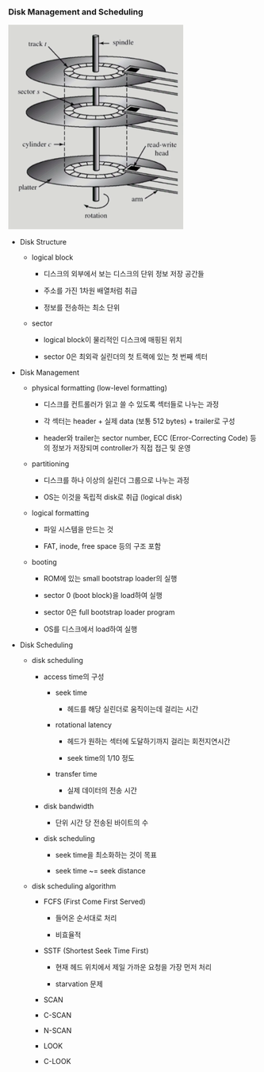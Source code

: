 ### Disk Management and Scheduling

![Disk](./image/Disk.png)

- Disk Structure
  
  - logical block
    
    - 디스크의 외부에서 보는 디스크의 단위 정보 저장 공간들
    
    - 주소를 가진 1차원 배열처럼 취급
    
    - 정보를 전송하는 최소 단위
  
  - sector
    
    - logical block이 물리적인 디스크에 매핑된 위치
    
    - sector 0은 최외곽 실린더의 첫 트랙에 있는 첫 번째 섹터

- Disk Management
  
  - physical formatting (low-level formatting)
    
    - 디스크를 컨트롤러가 읽고 쓸 수 있도록 섹터들로 나누는 과정
    
    - 각 섹터는 header + 실제 data (보통 512 bytes) + trailer로 구성
    
    - header와 trailer는 sector number, ECC (Error-Correcting Code) 등의 정보가 저장되며 controller가 직접 접근 및 운영
  
  - partitioning
    
    - 디스크를 하나 이상의 실린더 그룹으로 나누는 과정
    
    - OS는 이것을 독립적 disk로 취급 (logical disk)
  
  - logical formatting
    
    - 파일 시스템을 만드는 것
    
    - FAT, inode, free space 등의 구조 포함
  
  - booting
    
    - ROM에 있는 small bootstrap loader의 실행
    
    - sector 0 (boot block)을 load하여 실행
    
    - sector 0은 full bootstrap loader program
    
    - OS를 디스크에서 load하여 실행

- Disk Scheduling
  
  - disk scheduling
    
    - access time의 구성
      
      - seek time
        
        - 헤드를 해당 실린더로 움직이는데 걸리는 시간
      
      - rotational latency
        
        - 헤드가 원하는 섹터에 도달하기까지 걸리는 회전지연시간
        
        - seek time의 1/10 정도
      
      - transfer time
        
        - 실제 데이터의 전송 시간
    
    - disk bandwidth
      
      - 단위 시간 당 전송된 바이트의 수
    
    - disk scheduling
      
      - seek time을 최소화하는 것이 목표
      
      - seek time ~= seek distance
  
  - disk scheduling algorithm
    
    - FCFS (First Come First Served)
      
      - 들어온 순서대로 처리
      
      - 비효율적
    
    - SSTF (Shortest Seek Time First)
      
      - 현재 헤드 위치에서 제일 가까운 요청을 가장 먼저 처리
      
      - starvation 문제
    
    - SCAN
    
    - C-SCAN
    
    - N-SCAN
    
    - LOOK
    
    - C-LOOK